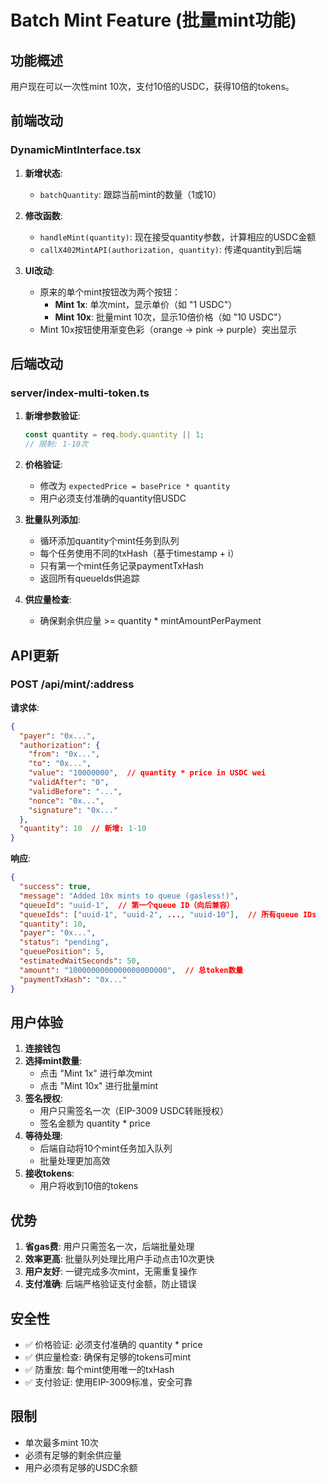 # Batch Mint Feature (批量mint功能)

## 功能概述

用户现在可以一次性mint 10次，支付10倍的USDC，获得10倍的tokens。

## 前端改动

### DynamicMintInterface.tsx

1. **新增状态**:
   - `batchQuantity`: 跟踪当前mint的数量（1或10）

2. **修改函数**:
   - `handleMint(quantity)`: 现在接受quantity参数，计算相应的USDC金额
   - `callX402MintAPI(authorization, quantity)`: 传递quantity到后端

3. **UI改动**:
   - 原来的单个mint按钮改为两个按钮：
     - **Mint 1x**: 单次mint，显示单价（如 "1 USDC"）
     - **Mint 10x**: 批量mint 10次，显示10倍价格（如 "10 USDC"）
   - Mint 10x按钮使用渐变色彩（orange → pink → purple）突出显示

## 后端改动

### server/index-multi-token.ts

1. **新增参数验证**:
   ```typescript
   const quantity = req.body.quantity || 1;
   // 限制: 1-10次
   ```

2. **价格验证**:
   - 修改为 `expectedPrice = basePrice * quantity`
   - 用户必须支付准确的quantity倍USDC

3. **批量队列添加**:
   - 循环添加quantity个mint任务到队列
   - 每个任务使用不同的txHash（基于timestamp + i）
   - 只有第一个mint任务记录paymentTxHash
   - 返回所有queueIds供追踪

4. **供应量检查**:
   - 确保剩余供应量 >= quantity * mintAmountPerPayment

## API更新

### POST /api/mint/:address

**请求体**:
```json
{
  "payer": "0x...",
  "authorization": {
    "from": "0x...",
    "to": "0x...",
    "value": "10000000",  // quantity * price in USDC wei
    "validAfter": "0",
    "validBefore": "...",
    "nonce": "0x...",
    "signature": "0x..."
  },
  "quantity": 10  // 新增: 1-10
}
```

**响应**:
```json
{
  "success": true,
  "message": "Added 10x mints to queue (gasless!)",
  "queueId": "uuid-1",  // 第一个queue ID（向后兼容）
  "queueIds": ["uuid-1", "uuid-2", ..., "uuid-10"],  // 所有queue IDs
  "quantity": 10,
  "payer": "0x...",
  "status": "pending",
  "queuePosition": 5,
  "estimatedWaitSeconds": 50,
  "amount": "1000000000000000000000",  // 总token数量
  "paymentTxHash": "0x..."
}
```

## 用户体验

1. **连接钱包**
2. **选择mint数量**:
   - 点击 "Mint 1x" 进行单次mint
   - 点击 "Mint 10x" 进行批量mint
3. **签名授权**: 
   - 用户只需签名一次（EIP-3009 USDC转账授权）
   - 签名金额为 quantity * price
4. **等待处理**: 
   - 后端自动将10个mint任务加入队列
   - 批量处理更加高效
5. **接收tokens**:
   - 用户将收到10倍的tokens

## 优势

1. **省gas费**: 用户只需签名一次，后端批量处理
2. **效率更高**: 批量队列处理比用户手动点击10次更快
3. **用户友好**: 一键完成多次mint，无需重复操作
4. **支付准确**: 后端严格验证支付金额，防止错误

## 安全性

- ✅ 价格验证: 必须支付准确的 quantity * price
- ✅ 供应量检查: 确保有足够的tokens可mint
- ✅ 防重放: 每个mint使用唯一的txHash
- ✅ 支付验证: 使用EIP-3009标准，安全可靠

## 限制

- 单次最多mint 10次
- 必须有足够的剩余供应量
- 用户必须有足够的USDC余额

